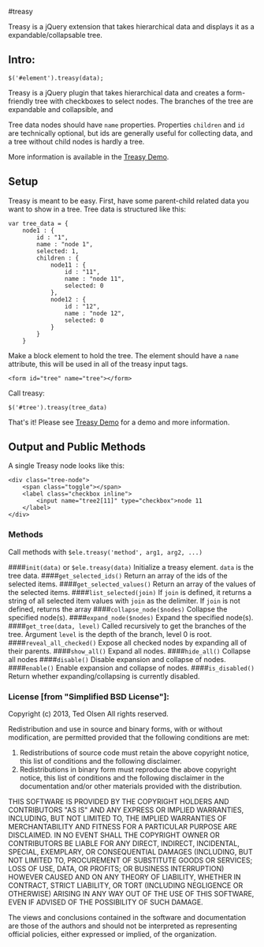 #treasy

Treasy is a jQuery extension that takes hierarchical data and displays it as a expandable/collapsable tree.

## Intro:
    $('#element').treasy(data);

Treasy is a jQuery plugin that takes hierarchical data and creates a form-friendly tree with checkboxes to select nodes. The branches of the tree are expandable and collapsible, and

Tree data nodes should have `name` properties. Properties `children` and `id` are technically optional, but ids are generally useful for collecting data, and a tree without child nodes is hardly a tree.

More information is available in the [Treasy Demo](doc/demo.html).

## Setup
Treasy is meant to be easy. First, have some parent-child related data you want to show in a tree. Tree data is structured like this:

    var tree_data = {
        node1 : {
            id : "1",
            name : "node 1",
            selected: 1,
            children : {
                node11 : {
                    id : "11",
                    name : "node 11",
                    selected: 0
                },
                node12 : {
                    id : "12",
                    name : "node 12",
                    selected: 0
                }
            }
        }

Make a block element to hold the tree. The element should have a `name` attribute, this will be used in all of the treasy input tags.

    <form id="tree" name="tree"></form>

Call treasy:

    $('#tree').treasy(tree_data)

That's it! Please see [Treasy Demo](doc/demo.html) for a demo and more information.

## Output and Public Methods
A single Treasy node looks like this:

    <div class="tree-node">
        <span class="toggle"></span>
        <label class="checkbox inline">
            <input name="tree2[11]" type="checkbox">node 11
        </label>
    </div>

### Methods

Call methods with `$ele.treasy('method', arg1, arg2, ...)`

####`init(data)` or `$ele.treasy(data)`
Initialize a treasy element. `data` is the tree data.
####`get_selected_ids()`
Return an array of the ids of the selected items.
####`get_selected_values()`
Return an array of the values of the selected items.
####`list_selected(join)`
If `join` is defined, it returns a string of all selected item values with `join` as the delimiter. If `join` is not defined, returns the array
####`collapse_node($nodes)`
Collapse the specified node(s).
####`expand_node($nodes)`
Expand the specified node(s).
####`get_tree(data, level)`
Called recursively to get the branches of the tree. Argument `level` is the depth of the branch, level 0 is root.
####`reveal_all_checked()`
Expose all checked nodes by expanding all of their parents.
####`show_all()`
Expand all nodes.
####`hide_all()`
Collapse all nodes
####`disable()`
Disable expansion and collapse of nodes.
####`enable()`
Enable expansion and collapse of nodes.
####`is_disabled()`
Return whether expanding/collapsing is currently disabled.





### License [from "Simplified BSD License"]:
 Copyright (c) 2013, Ted Olsen
 All rights reserved.

 Redistribution and use in source and binary forms, with or without
 modification, are permitted provided that the following conditions are met:

 1. Redistributions of source code must retain the above copyright notice, this
 list of conditions and the following disclaimer.
 2. Redistributions in binary form must reproduce the above copyright notice,
 this list of conditions and the following disclaimer in the documentation
 and/or other materials provided with the distribution.

 THIS SOFTWARE IS PROVIDED BY THE COPYRIGHT HOLDERS AND CONTRIBUTORS "AS IS" AND
 ANY EXPRESS OR IMPLIED WARRANTIES, INCLUDING, BUT NOT LIMITED TO, THE IMPLIED
 WARRANTIES OF MERCHANTABILITY AND FITNESS FOR A PARTICULAR PURPOSE ARE
 DISCLAIMED. IN NO EVENT SHALL THE COPYRIGHT OWNER OR CONTRIBUTORS BE LIABLE FOR
 ANY DIRECT, INDIRECT, INCIDENTAL, SPECIAL, EXEMPLARY, OR CONSEQUENTIAL DAMAGES
 (INCLUDING, BUT NOT LIMITED TO, PROCUREMENT OF SUBSTITUTE GOODS OR SERVICES;
 LOSS OF USE, DATA, OR PROFITS; OR BUSINESS INTERRUPTION) HOWEVER CAUSED AND
 ON ANY THEORY OF LIABILITY, WHETHER IN CONTRACT, STRICT LIABILITY, OR TORT
 (INCLUDING NEGLIGENCE OR OTHERWISE) ARISING IN ANY WAY OUT OF THE USE OF THIS
 SOFTWARE, EVEN IF ADVISED OF THE POSSIBILITY OF SUCH DAMAGE.

 The views and conclusions contained in the software and documentation are those
 of the authors and should not be interpreted as representing official policies,
 either expressed or implied, of the organization.